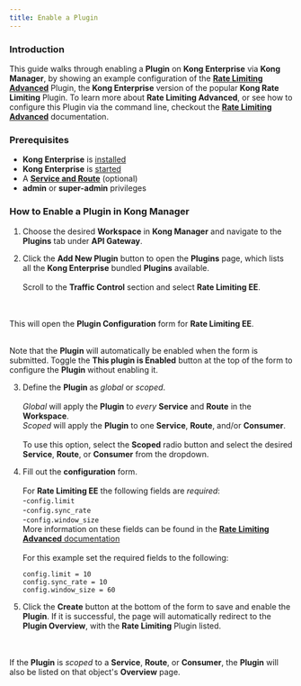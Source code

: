 ```yaml
---
title: Enable a Plugin
---
```


### Introduction

This guide walks through enabling a **Plugin** on **Kong Enterprise** via
**Kong Manager**, by showing an example configuration of the
[**Rate Limiting Advanced**](/hub/kong-inc/rate-limiting-advanced) Plugin, the
**Kong Enterprise** version of the popular **Kong Rate Limiting** Plugin. To
learn more about **Rate Limiting Advanced**, or see how to configure this
Plugin via the command line, checkout the
[**Rate Limiting Advanced**](/hub/kong-inc/rate-limiting-advanced) documentation.


### Prerequisites

- **Kong Enterprise** is [installed](/enterprise/{{page.kong_version}}/deployment/installation/)
- **Kong Enterprise** is [started](/enterprise/{{page.kong_version}}/start-kong-securely/)
- A [**Service and Route**](/enterprise/{{page.kong_version}}/kong-manager/add-service/)
(optional)
- **admin** or **super-admin** privileges

### How to Enable a Plugin in Kong Manager

1. Choose the desired **Workspace** in **Kong Manager** and navigate to the
**Plugins** tab under **API Gateway**.

2. Click the **Add New Plugin** button to open the **Plugins** page, which lists
all the **Kong Enterprise** bundled **Plugins** available.
<br/><br/>Scroll to the **Traffic Control** section and select **Rate Limiting EE**.

<br/><br/>This will open the **Plugin Configuration** form for **Rate Limiting EE**.

<br/>Note that the **Plugin** will automatically be enabled when the form is
submitted. Toggle the **This plugin is Enabled** button at the top of the form
to configure the **Plugin** without enabling it.

3. Define the **Plugin** as *global* or *scoped*.
<br/><br/>*Global* will apply the **Plugin** to *every* **Service** and
**Route** in the **Workspace**.
<br/>*Scoped* will apply the **Plugin** to one **Service**, **Route**, and/or
**Consumer**.
<br/><br/>To use this option, select the **Scoped** radio button and select the
desired **Service**, **Route**, or **Consumer** from the dropdown.

4. Fill out the **configuration** form.<br/><br/>For **Rate Limiting EE** the
following fields are *required*:<br/>-`config.limit`<br/>-`config.sync_rate`<br/>
-`config.window_size`<br/>More information on these fields can be found in the
[**Rate Limiting Advanced** documentation](/hub/kong-inc/rate-limiting-advanced/#parameters)
<br/><br/>For this example set the required fields to the following:
      ```
      config.limit = 10
      config.sync_rate = 10
      config.window_size = 60
      ```

5. Click the **Create** button at the bottom of the form to save and
enable the **Plugin**. If it is successful, the page will automatically
redirect to the **Plugin Overview**, with the **Rate Limiting** Plugin
listed.

<br/><br/>If the **Plugin** is *scoped* to a **Service**, **Route**, or
**Consumer**, the **Plugin** will also be listed on that object's **Overview**
page.